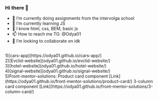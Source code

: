 ### Hi there 👋

- 🔭 I’m currently doing assignments from the intervolga school
- 🌱 I’m currently learning JS
- 🤔 I know html, css, BEM, basic js
- 📫 How to reach me TG: @Odya01
- 👯 I’m looking to collaborate on idk
<br>
1)[cars-app](https://odya01.github.io/cars-app/) <br>
2)[Evclid-website](odya01.github.io/evclid-website/) <br>
3)[hotel-website](odya01.github.io/hotel-website/) <br>
4)[signal-website](odya01.github.io/signal-website/) <br>
5)Front-mentor-solutions:
Product card component [Link](https://odya01.github.io/front-mentor-solutions/product-card/)
3-column card component [Link](https://odya01.github.io/front-mentor-solutions/3-column-card/)
